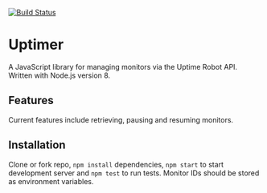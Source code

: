 [![Build Status](https://travis-ci.org/nsmeds/uptimer.svg?branch=master)](https://travis-ci.org/nsmeds/uptimer)

# Uptimer
A JavaScript library for managing monitors via the Uptime Robot API. Written with Node.js version 8.

## Features
Current features include retrieving, pausing and resuming monitors.

## Installation
Clone or fork repo, `npm install` dependencies, `npm start` to start development server and `npm test` to run tests. Monitor IDs should be stored as environment variables.